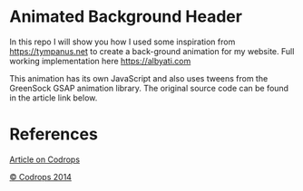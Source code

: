 Animated Background Header
=========
In this repo I will show you how I used some inspiration from https://tympanus.net to create a back-ground animation for my website. Full working implementation here https://albyati.com

This animation has its own JavaScript and also uses tweens from the GreenSock GSAP animation library.
The original source code can be found in the article link below.


References
=========
[Article on Codrops](http://tympanus.net/codrops/?p=20153)

[© Codrops 2014](http://www.codrops.com)


